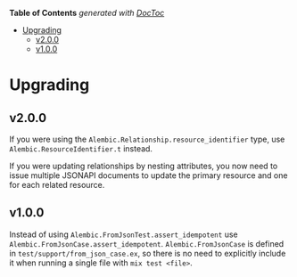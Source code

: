 <!-- START doctoc generated TOC please keep comment here to allow auto update -->
<!-- DON'T EDIT THIS SECTION, INSTEAD RE-RUN doctoc TO UPDATE -->
**Table of Contents**  *generated with [DocToc](https://github.com/thlorenz/doctoc)*

- [Upgrading](#upgrading)
  - [v2.0.0](#v200)
  - [v1.0.0](#v100)

<!-- END doctoc generated TOC please keep comment here to allow auto update -->

# Upgrading

## v2.0.0

If you were using the `Alembic.Relationship.resource_identifier` type,
use `Alembic.ResourceIdentifier.t` instead.

If you were updating relationships by nesting attributes, you now need
to issue multiple JSONAPI documents to update the primary resource and
one for each related resource.

## v1.0.0

Instead of using `Alembic.FromJsonTest.assert_idempotent` use `Alembic.FromJsonCase.assert_idempotent`.  `Alembic.FromJsonCase` is defined in `test/support/from_json_case.ex`, so there is no need to explicitly include it when running a single file with `mix test <file>`.
